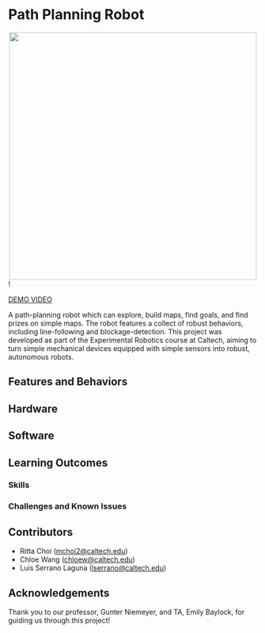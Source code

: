 # Path Planning Robot

<div align="center">
  <img src="https://github.com/user-attachments/assets/332d929c-6cd8-472c-bd2a-5496780ea97d" width="500">
</div>!

[DEMO VIDEO](https://www.youtube.com/watch?v=NP6a2vPLHQw)

A path-planning robot which can explore, build maps, find goals, and find prizes on simple maps. The robot features a collect of robust behaviors, including line-following and blockage-detection. This project was developed as part of the Experimental Robotics course at Caltech, aiming to turn simple mechanical devices equipped with simple sensors into robust, autonomous robots.

## Features and Behaviors

## Hardware

## Software

## Learning Outcomes
### Skills

### Challenges and Known Issues

## Contributors
- Ritta Choi (mchoi2@caltech.edu)
- Chloe Wang (chloew@caltech.edu)
- Luis Serrano Laguna (lserrano@caltech.edu)

## Acknowledgements
Thank you to our professor, Gunter Niemeyer, and TA, Emily Baylock, for guiding us through this project!
